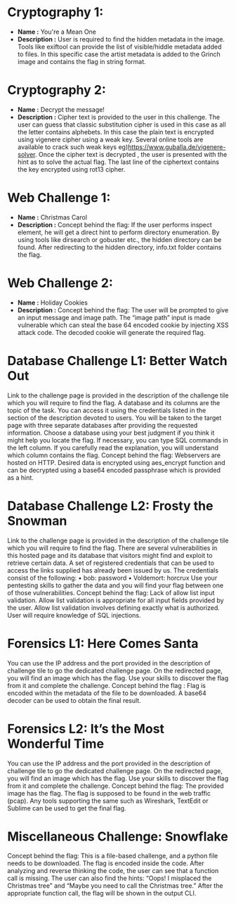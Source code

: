 # Cryptography 1:
- **Name :** You're a Mean One
- **Description :** User is required to find the hidden metadata in the image. Tools like exiftool can provide the list of visible/hiddle metadata added to files. In this specific case the artist metadata is added to the Grinch image and contains the flag in string format.
  
# Cryptography 2:
- **Name :** Decrypt the message!
- **Description :** Cipher text is provided to the user in this challenge. The user can guess that classic substitution cipher is used in this case as all the letter contains alphebets. In this case the plain text is encrypted using vigenere cipher using a weak key. Several online tools are available to crack such weak keys eg)https://www.guballa.de/vigenere-solver. Once the cipher text is decrypted , the user is presented with the hint as to solve the actual flag. The last line of the ciphertext contains the key encrypted using rot13 cipher.  

# Web Challenge 1: 
- **Name :** Christmas Carol
- **Description :** Concept behind the flag: If the user performs inspect element, he will get a direct hint to perform directory enumeration. By using tools like dirsearch or gobuster etc., the hidden directory can be found. After redirecting to the hidden directory, info.txt folder contains the flag.

# Web Challenge 2: 
- **Name :** Holiday Cookies
- **Description :** Concept behind the flag: The user will be prompted to give an input message and image path. The “image path” input is made vulnerable which can steal the base 64 encoded cookie by injecting XSS attack code. The decoded cookie will generate the required flag.
 
# Database Challenge L1: Better Watch Out
Link to the challenge page is provided in the description of the challenge tile which you will require to find the flag. 
A database and its columns are the topic of the task. You can access it using the credentials listed in the section of the description devoted to users. You will be taken to the target page with three separate databases after providing the requested information. Choose a database using your best judgment if you think it might help you locate the flag. If necessary, you can type SQL commands in the left column. If you carefully read the explanation, you will understand which column contains the flag.
Concept behind the flag: Webservers are hosted on HTTP. Desired data is encrypted using aes_encrypt function and can be decrypted using a base64 encoded passphrase which is provided as a hint.

# Database Challenge L2: Frosty the Snowman 
Link to the challenge page is provided in the description of the challenge tile which you will require to find the flag. 
There are several vulnerabilities in this hosted page and its database that visitors might find and exploit to retrieve certain data. A set of registered credentials that can be used to access the links supplied has already been issued by us. The credentials consist of the following:
•	bob: password
•	Voldemort: horcrux
Use your pentesting skills to gather the data and you will find your flag between one of those vulnerabilities.
Concept behind the flag: Lack of allow list input validation. Allow list validation is appropriate for all input fields provided by the user. Allow list validation involves defining exactly what is authorized. User will require knowledge of SQL injections.

# Forensics L1: Here Comes Santa
You can use the IP address and the port provided in the description of challenge tile to go the dedicated challenge page.
On the redirected page, you will find an image which has the flag. Use your skills to discover the flag from it and complete the challenge. 
Concept behind the flag : Flag is encoded within the metadata of the file to be downloaded. A base64 decoder can be used to obtain the final result.

# Forensics L2: It’s the Most Wonderful Time
You can use the IP address and the port provided in the description of challenge tile to go the dedicated challenge page.
On the redirected page, you will find an image which has the flag. Use your skills to discover the flag from it and complete the challenge. 
Concept behind the flag: The provided image has the flag. The flag is supposed to be found in the web traffic (pcap). Any tools supporting the same such as Wireshark, TextEdit or Sublime can be used to get the final flag.

# Miscellaneous Challenge: Snowflake
Concept behind the flag: This is a file-based challenge, and a python file needs to be downloaded. The flag is encoded inside the code. After analyzing and reverse thinking the code, the user can see that a function call is missing. The user can also find the hints: “Oops! I misplaced the Christmas tree” and “Maybe you need to call the Christmas tree.” After the appropriate function call, the flag will be shown in the output CLI.


